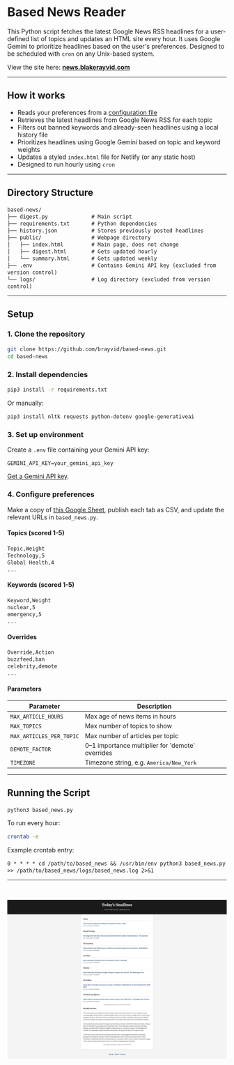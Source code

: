 # Based News Reader

This Python script fetches the latest Google News RSS headlines for a user-defined list of topics and updates an HTML site every hour. It uses Google Gemini to prioritize headlines based on the user's preferences. Designed to be scheduled with `cron` on any Unix-based system.

View the site here: **[news.blakerayvid.com](https://news.blakerayvid.com)**

---

## How it works

* Reads your preferences from a [configuration file](https://docs.google.com/spreadsheets/d/1OjpsQEnrNwcXEWYuPskGRA5Jf-U8e_x0x3j2CKJualg/edit?usp=sharing)
* Retrieves the latest headlines from Google News RSS for each topic
* Filters out banned keywords and already-seen headlines using a local history file
* Prioritizes headlines using Google Gemini based on topic and keyword weights
* Updates a styled `index.html` file for Netlify (or any static host)
* Designed to run hourly using `cron`

---

## Directory Structure

```plaintext
based-news/
├── digest.py              # Main script
├── requirements.txt       # Python dependencies
├── history.json           # Stores previously posted headlines
├── public/                # Webpage directory
│   ├── index.html         # Main page, does not change
│   ├── digest.html        # Gets updated hourly
│   └── summary.html       # Gets updated weekly
├── .env                   # Contains Gemini API key (excluded from version control)
└── logs/                  # Log directory (excluded from version control)
```

---

## Setup

### 1. Clone the repository

```bash
git clone https://github.com/brayvid/based-news.git
cd based-news
```

### 2. Install dependencies

```bash
pip3 install -r requirements.txt
```

Or manually:

```bash
pip3 install nltk requests python-dotenv google-generativeai
```

### 3. Set up environment

Create a `.env` file containing your Gemini API key:

```env
GEMINI_API_KEY=your_gemini_api_key
```

[Get a Gemini API key](https://ai.google.dev/gemini-api/docs/api-key).

### 4. Configure preferences

Make a copy of [this Google Sheet](https://docs.google.com/spreadsheets/d/1OjpsQEnrNwcXEWYuPskGRA5Jf-U8e_x0x3j2CKJualg/edit?usp=sharing), publish each tab as CSV, and update the relevant URLs in `based_news.py`.

#### Topics (scored 1-5)

```
Topic,Weight
Technology,5
Global Health,4
...
```

#### Keywords (scored 1-5)

```
Keyword,Weight
nuclear,5
emergency,5
...
```

#### Overrides

```
Override,Action
buzzfeed,ban
celebrity,demote
...
```

#### Parameters

| Parameter                | Description                                      |
| ------------------------ | ------------------------------------------------ |
| `MAX_ARTICLE_HOURS`      | Max age of news items in hours                   |
| `MAX_TOPICS`             | Max number of topics to show                     |
| `MAX_ARTICLES_PER_TOPIC` | Max number of articles per topic                 |
| `DEMOTE_FACTOR`          | 0–1 importance multiplier for 'demote' overrides |
| `TIMEZONE`               | Timezone string, e.g. `America/New_York`         |

---

## Running the Script

```bash
python3 based_news.py
```

To run every hour:

```bash
crontab -e
```

Example crontab entry:

```cron
0 * * * * cd /path/to/based_news && /usr/bin/env python3 based_news.py >> /path/to/based_news/logs/based_news.log 2>&1
```

---

<br>

![](images/example.png)